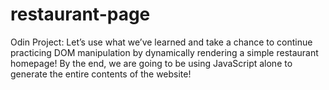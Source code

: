 # restaurant-page
Odin Project: Let’s use what we’ve learned and take a chance to continue practicing DOM manipulation by dynamically rendering a simple restaurant homepage! By the end, we are going to be using JavaScript alone to generate the entire contents of the website!
